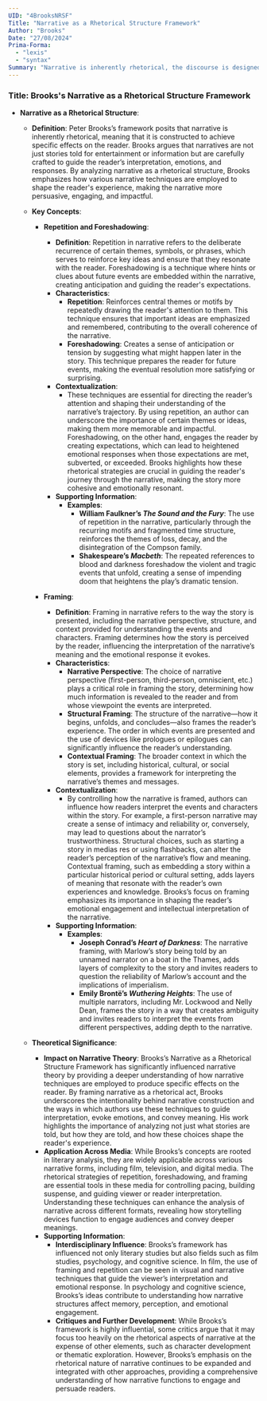 ```yaml
---
UID: "4BrooksNRSF"
Title: "Narrative as a Rhetorical Structure Framework"
Author: "Brooks"
Date: "27/08/2024"
Prima-Forma:
  - "lexis"
  - "syntax"
Summary: "Narrative is inherently rhetorical, the discourse is designed to produce specific effects on the reader: repetition, foreshadowing, framing. "
---
```


### Title: **Brooks's Narrative as a Rhetorical Structure Framework**

- **Narrative as a Rhetorical Structure**:
  - **Definition**: Peter Brooks’s framework posits that narrative is inherently rhetorical, meaning that it is constructed to achieve specific effects on the reader. Brooks argues that narratives are not just stories told for entertainment or information but are carefully crafted to guide the reader’s interpretation, emotions, and responses. By analyzing narrative as a rhetorical structure, Brooks emphasizes how various narrative techniques are employed to shape the reader's experience, making the narrative more persuasive, engaging, and impactful.

  - **Key Concepts**:

    - **Repetition and Foreshadowing**:
      - **Definition**: Repetition in narrative refers to the deliberate recurrence of certain themes, symbols, or phrases, which serves to reinforce key ideas and ensure that they resonate with the reader. Foreshadowing is a technique where hints or clues about future events are embedded within the narrative, creating anticipation and guiding the reader's expectations.
      - **Characteristics**:
        - **Repetition**: Reinforces central themes or motifs by repeatedly drawing the reader's attention to them. This technique ensures that important ideas are emphasized and remembered, contributing to the overall coherence of the narrative.
        - **Foreshadowing**: Creates a sense of anticipation or tension by suggesting what might happen later in the story. This technique prepares the reader for future events, making the eventual resolution more satisfying or surprising.
      - **Contextualization**:
        - These techniques are essential for directing the reader’s attention and shaping their understanding of the narrative’s trajectory. By using repetition, an author can underscore the importance of certain themes or ideas, making them more memorable and impactful. Foreshadowing, on the other hand, engages the reader by creating expectations, which can lead to heightened emotional responses when those expectations are met, subverted, or exceeded. Brooks highlights how these rhetorical strategies are crucial in guiding the reader's journey through the narrative, making the story more cohesive and emotionally resonant.
      - **Supporting Information**:
        - **Examples**:
          - **William Faulkner’s *The Sound and the Fury***: The use of repetition in the narrative, particularly through the recurring motifs and fragmented time structure, reinforces the themes of loss, decay, and the disintegration of the Compson family.
          - **Shakespeare’s *Macbeth***: The repeated references to blood and darkness foreshadow the violent and tragic events that unfold, creating a sense of impending doom that heightens the play’s dramatic tension.

    - **Framing**:
      - **Definition**: Framing in narrative refers to the way the story is presented, including the narrative perspective, structure, and context provided for understanding the events and characters. Framing determines how the story is perceived by the reader, influencing the interpretation of the narrative’s meaning and the emotional response it evokes.
      - **Characteristics**:
        - **Narrative Perspective**: The choice of narrative perspective (first-person, third-person, omniscient, etc.) plays a critical role in framing the story, determining how much information is revealed to the reader and from whose viewpoint the events are interpreted.
        - **Structural Framing**: The structure of the narrative—how it begins, unfolds, and concludes—also frames the reader’s experience. The order in which events are presented and the use of devices like prologues or epilogues can significantly influence the reader’s understanding.
        - **Contextual Framing**: The broader context in which the story is set, including historical, cultural, or social elements, provides a framework for interpreting the narrative’s themes and messages.
      - **Contextualization**:
        - By controlling how the narrative is framed, authors can influence how readers interpret the events and characters within the story. For example, a first-person narrative may create a sense of intimacy and reliability or, conversely, may lead to questions about the narrator’s trustworthiness. Structural choices, such as starting a story in medias res or using flashbacks, can alter the reader’s perception of the narrative’s flow and meaning. Contextual framing, such as embedding a story within a particular historical period or cultural setting, adds layers of meaning that resonate with the reader’s own experiences and knowledge. Brooks’s focus on framing emphasizes its importance in shaping the reader’s emotional engagement and intellectual interpretation of the narrative.
      - **Supporting Information**:
        - **Examples**:
          - **Joseph Conrad’s *Heart of Darkness***: The narrative framing, with Marlow’s story being told by an unnamed narrator on a boat in the Thames, adds layers of complexity to the story and invites readers to question the reliability of Marlow’s account and the implications of imperialism.
          - **Emily Brontë’s *Wuthering Heights***: The use of multiple narrators, including Mr. Lockwood and Nelly Dean, frames the story in a way that creates ambiguity and invites readers to interpret the events from different perspectives, adding depth to the narrative.

  - **Theoretical Significance**:
    - **Impact on Narrative Theory**: Brooks’s Narrative as a Rhetorical Structure Framework has significantly influenced narrative theory by providing a deeper understanding of how narrative techniques are employed to produce specific effects on the reader. By framing narrative as a rhetorical act, Brooks underscores the intentionality behind narrative construction and the ways in which authors use these techniques to guide interpretation, evoke emotions, and convey meaning. His work highlights the importance of analyzing not just what stories are told, but how they are told, and how these choices shape the reader's experience.
    - **Application Across Media**: While Brooks’s concepts are rooted in literary analysis, they are widely applicable across various narrative forms, including film, television, and digital media. The rhetorical strategies of repetition, foreshadowing, and framing are essential tools in these media for controlling pacing, building suspense, and guiding viewer or reader interpretation. Understanding these techniques can enhance the analysis of narrative across different formats, revealing how storytelling devices function to engage audiences and convey deeper meanings.
    - **Supporting Information**:
      - **Interdisciplinary Influence**: Brooks’s framework has influenced not only literary studies but also fields such as film studies, psychology, and cognitive science. In film, the use of framing and repetition can be seen in visual and narrative techniques that guide the viewer’s interpretation and emotional response. In psychology and cognitive science, Brooks’s ideas contribute to understanding how narrative structures affect memory, perception, and emotional engagement.
      - **Critiques and Further Development**: While Brooks’s framework is highly influential, some critics argue that it may focus too heavily on the rhetorical aspects of narrative at the expense of other elements, such as character development or thematic exploration. However, Brooks’s emphasis on the rhetorical nature of narrative continues to be expanded and integrated with other approaches, providing a comprehensive understanding of how narrative functions to engage and persuade readers.
